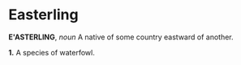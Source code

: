 # Easterling

**E'ASTERLING**, _noun_ A native of some country eastward of another.

**1.** A species of waterfowl.